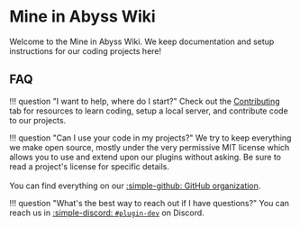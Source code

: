 # Mine in Abyss Wiki

Welcome to the Mine in Abyss Wiki. We keep documentation and setup instructions for our coding projects here!

## FAQ

!!! question "I want to help, where do I start?"
    Check out the [Contributing](contributing) tab for resources to learn coding, setup a local server, and contribute code to our projects.

!!! question "Can I use your code in my projects?"
    We try to keep everything we make open source, mostly under the very permissive MIT license which allows you to use and extend upon our plugins without asking. Be sure to read a project's license for specific details.
    <br><br>
    You can find everything on our [:simple-github: GitHub organization](https://github.com/MineInAbyss).

!!! question "What's the best way to reach out if I have questions?"
    You can reach us in [:simple-discord: `#plugin-dev`](https://discord.gg/4rJTVu4EuQ) on Discord.
